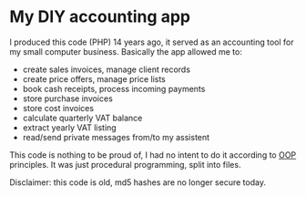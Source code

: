 # My DIY accounting app

I produced this code (PHP) 14 years ago, it served as an accounting tool for my small computer business. 
Basically the app allowed me to:
- create sales invoices, manage client records
- create price offers, manage price lists
- book cash receipts, process incoming payments
- store purchase invoices
- store cost invoices
- calculate quarterly VAT balance
- extract yearly VAT listing
- read/send private messages from/to my assistent

This code is nothing to be proud of, I had no intent to do it according to [OOP](https://www.guru99.com/object-oriented-programming.html) principles. It was just procedural programming, split into files.

Disclaimer: this code is old, md5 hashes are no longer secure today.
